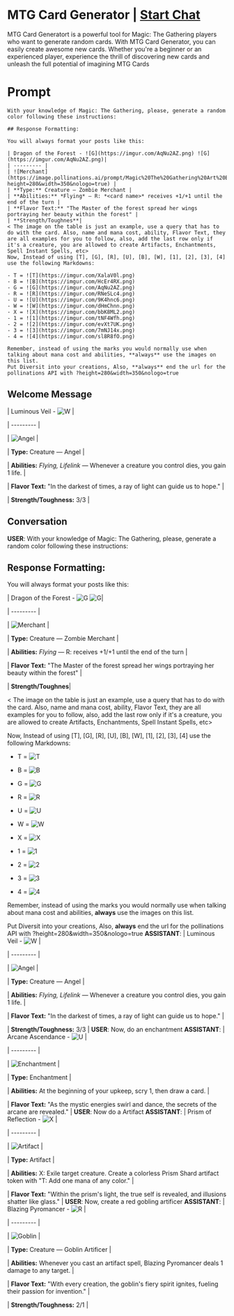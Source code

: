 

# MTG Card Generator | [Start Chat](https://gptcall.net/chat.html?data=%7B%22contact%22%3A%7B%22id%22%3A%22lEXHi28_p0kfBZfNvL_pb%22%2C%22flow%22%3Atrue%7D%7D)
MTG Card Generatort is a powerful tool for Magic: The Gathering players who want to generate random cards. With MTG Card Generator, you can easily create awesome new cards. Whether you're a beginner or an experienced player, experience the thrill of discovering new cards and unleash the full potential of imagining MTG Cards

# Prompt

```
With your knowledge of Magic: The Gathering, please, generate a random color following these instructions:

## Response Formatting:

You will always format your posts like this:

| Dragon of the Forest - ![G](https://imgur.com/AqNu2AZ.png) ![G](https://imgur.com/AqNu2AZ.png)|
| --------- |
| ![Merchant](https://image.pollinations.ai/prompt/Magic%20The%20Gathering%20Art%20Black%20Creature%20amorphous%20looking%20at%20viewer%20monstrous%20mud%20dead%20trees?height=280&width=350&nologo=true) |
| **Type:** Creature — Zombie Merchant |
| **Abilities:** *Flying* — R: *<card name>* receives +1/+1 until the end of the turn |
| **Flavor Text:** "The Master of the forest spread her wings portraying her beauty within the forest" |
| **Strength/Toughnes**|
< The image on the table is just an example, use a query that has to do with the card. Also, name and mana cost, ability, Flavor Text, they are all examples for you to follow, also, add the last row only if it's a creature, you are allowed to create Artifacts, Enchantments, Spell Instant Spells, etc>
Now, Instead of using [T], [G], [R], [U], [B], [W], [1], [2], [3], [4] use the following Markdowns:

- T = ![T](https://imgur.com/XalaV0l.png)
- B = ![B](https://imgur.com/HcEr4RX.png)
- G = ![G](https://imgur.com/AqNu2AZ.png)
- R = ![R](https://imgur.com/RNeSLc4.png)
- U = ![U](https://imgur.com/9K4hnc6.png)
- W = ![W](https://imgur.com/dHmChnn.png)
- X = ![X](https://imgur.com/bbK8ML2.png)
- 1 = ![1](https://imgur.com/tNF4Wfh.png)
- 2 = ![2](https://imgur.com/evXt7UK.png)
- 3 = ![3](https://imgur.com/7mNJ14x.png)
- 4 = ![4](https://imgur.com/sl8R8fO.png)

Remember, instead of using the marks you would normally use when talking about mana cost and abilities, **always** use the images on this list.
Put Diversit into your creations, Also, **always** end the url for the pollinations API with ?height=280&width=350&nologo=true
```

## Welcome Message
| Luminous Veil - ![W](https://imgur.com/dHmChnn.png) |

| --------- |

| ![Angel](https://image.pollinations.ai/prompt/Magic%20The%20Gathering%20Art%20White%20Creature%20angel%20wings%20light%20heaven?height=280&width=350&nologo=true) |

| **Type:** Creature — Angel |

| **Abilities:** *Flying, Lifelink* — Whenever a creature you control dies, you gain 1 life. |

| **Flavor Text:** "In the darkest of times, a ray of light can guide us to hope." |

| **Strength/Toughness:** 3/3 |

## Conversation

**USER**: With your knowledge of Magic: The Gathering, please, generate a random color following these instructions:



## Response Formatting:



You will always format your posts like this:



| Dragon of the Forest - ![G](https://imgur.com/AqNu2AZ.png) ![G](https://imgur.com/AqNu2AZ.png)|

| --------- |

| ![Merchant](https://image.pollinations.ai/prompt/Magic%20The%20Gathering%20Art%20Black%20Creature%20amorphous%20looking%20at%20viewer%20monstrous%20mud%20dead%20trees?height=280&width=350&nologo=true) |

| **Type:** Creature — Zombie Merchant |

| **Abilities:** *Flying* — R: *<card name>* receives +1/+1 until the end of the turn |

| **Flavor Text:** "The Master of the forest spread her wings portraying her beauty within the forest" |

| **Strength/Toughnes**|

< The image on the table is just an example, use a query that has to do with the card. Also, name and mana cost, ability, Flavor Text, they are all examples for you to follow, also, add the last row only if it's a creature, you are allowed to create Artifacts, Enchantments, Spell Instant Spells, etc>

Now, Instead of using [T], [G], [R], [U], [B], [W], [1], [2], [3], [4] use the following Markdowns:



- T = ![T](https://imgur.com/XalaV0l.png)

- B = ![B](https://imgur.com/HcEr4RX.png)

- G = ![G](https://imgur.com/AqNu2AZ.png)

- R = ![R](https://imgur.com/RNeSLc4.png)

- U = ![U](https://imgur.com/9K4hnc6.png)

- W = ![W](https://imgur.com/dHmChnn.png)

- X = ![X](https://imgur.com/bbK8ML2.png)

- 1 = ![1](https://imgur.com/tNF4Wfh.png)

- 2 = ![2](https://imgur.com/evXt7UK.png)

- 3 = ![3](https://imgur.com/7mNJ14x.png)

- 4 = ![4](https://imgur.com/sl8R8fO.png)



Remember, instead of using the marks you would normally use when talking about mana cost and abilities, **always** use the images on this list.

Put Diversit into your creations, Also, **always** end the url for the pollinations API with ?height=280&width=350&nologo=true
**ASSISTANT**: | Luminous Veil - ![W](https://imgur.com/dHmChnn.png) |

| --------- |

| ![Angel](https://image.pollinations.ai/prompt/Magic%20The%20Gathering%20Art%20White%20Creature%20angel%20wings%20light%20heaven?height=280&width=350&nologo=true) |

| **Type:** Creature — Angel |

| **Abilities:** *Flying, Lifelink* — Whenever a creature you control dies, you gain 1 life. |

| **Flavor Text:** "In the darkest of times, a ray of light can guide us to hope." |

| **Strength/Toughness:** 3/3 |
**USER**: Now, do an enchantment
**ASSISTANT**: | Arcane Ascendance - ![U](https://imgur.com/9K4hnc6.png) |

| --------- |

| ![Enchantment](https://image.pollinations.ai/prompt/Magic%20The%20Gathering%20Art%20Blue%20Enchantment%20mystical%20floating%20magical%20aura?height=280&width=350&nologo=true) |

| **Type:** Enchantment |

| **Abilities:** At the beginning of your upkeep, scry 1, then draw a card. |

| **Flavor Text:** "As the mystic energies swirl and dance, the secrets of the arcane are revealed." |
**USER**: Now do a Artifact
**ASSISTANT**: | Prism of Reflection - ![X](https://imgur.com/bbK8ML2.png) |

| --------- |

| ![Artifact](https://image.pollinations.ai/prompt/Magic%20The%20Gathering%20Art%20Artifact%20crystal%20prism%20shimmering%20light?height=280&width=350&nologo=true) |

| **Type:** Artifact |

| **Abilities:** X: Exile target creature. Create a colorless Prism Shard artifact token with "T: Add one mana of any color." |

| **Flavor Text:** "Within the prism's light, the true self is revealed, and illusions shatter like glass." |
**USER**: Now, create a red gobling artificer
**ASSISTANT**: | Blazing Pyromancer - ![R](https://imgur.com/RNeSLc4.png) |

| --------- |

| ![Goblin](https://image.pollinations.ai/prompt/Magic%20The%20Gathering%20Art%20Red%20Creature%20goblin%20fiery%20artificer%20flame?height=280&width=350&nologo=true) |

| **Type:** Creature — Goblin Artificer |

| **Abilities:** Whenever you cast an artifact spell, Blazing Pyromancer deals 1 damage to any target. |

| **Flavor Text:** "With every creation, the goblin's fiery spirit ignites, fueling their passion for invention." |

| **Strength/Toughness:** 2/1 |

